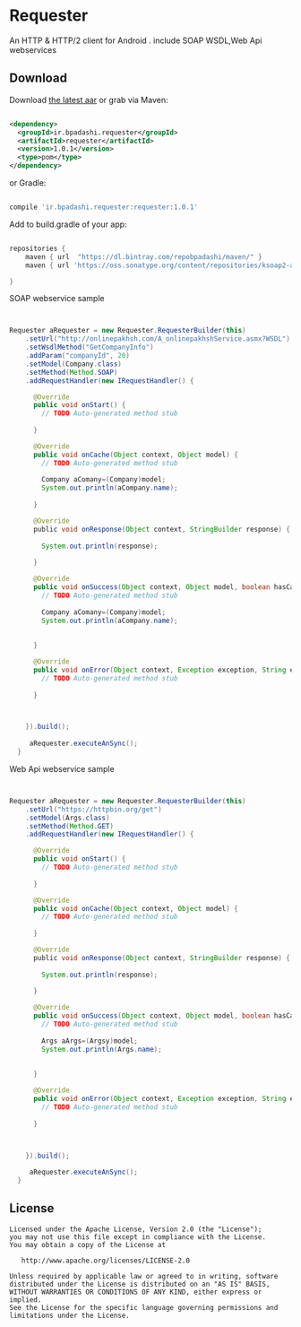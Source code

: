 Requester
======

An HTTP & HTTP/2 client for Android . include SOAP WSDL,Web Api webservices


Download
--------

Download [the latest aar][3] or grab via Maven:
```xml

<dependency>
  <groupId>ir.bpadashi.requester</groupId>
  <artifactId>requester</artifactId>
  <version>1.0.1</version>
  <type>pom</type>
</dependency>
```
or Gradle:
```groovy

compile 'ir.bpadashi.requester:requester:1.0.1'
```
Add to build.gradle of your app:
```groovy

repositories {
    maven { url  "https://dl.bintray.com/repobpadashi/maven/" }
    maven { url 'https://oss.sonatype.org/content/repositories/ksoap2-android-releases' }

}
```


SOAP webservice sample
```java


Requester aRequester = new Requester.RequesterBuilder(this)
    .setUrl("http://onlinepakhsh.com/A_onlinepakhshService.asmx?WSDL")
    .setWsdlMethod("GetCompanyInfo")
    .addParam("companyId", 20)
    .setModel(Company.class)
    .setMethod(Method.SOAP)
    .addRequestHandler(new IRequestHandler() {

      @Override
      public void onStart() {
        // TODO Auto-generated method stub
        
      }

      @Override
      public void onCache(Object context, Object model) {
        // TODO Auto-generated method stub
        
        Company aComany=(Company)model;
        System.out.println(aCompany.name);
        
      }

      @Override
      public void onResponse(Object context, StringBuilder response) {
       
        System.out.println(response);
      
      }

      @Override
      public void onSuccess(Object context, Object model, boolean hasCache) {
        // TODO Auto-generated method stub
        
        Company aComany=(Company)model;
        System.out.println(aCompany.name);
        
        
      }

      @Override
      public void onError(Object context, Exception exception, String exceptionFarsi) {
        // TODO Auto-generated method stub
        
      }



    }).build();
     
     aRequester.executeAnSync();
  }
```

Web Api webservice sample
```java


Requester aRequester = new Requester.RequesterBuilder(this)
    .setUrl("https://httpbin.org/get")
    .setModel(Args.class)
    .setMethod(Method.GET)
    .addRequestHandler(new IRequestHandler() {

      @Override
      public void onStart() {
        // TODO Auto-generated method stub
        
      }

      @Override
      public void onCache(Object context, Object model) {
        // TODO Auto-generated method stub
        
      }

      @Override
      public void onResponse(Object context, StringBuilder response) {
       
        System.out.println(response);
      
      }

      @Override
      public void onSuccess(Object context, Object model, boolean hasCache) {
        // TODO Auto-generated method stub
        
        Args aArgs=(Argsy)model;
        System.out.println(Args.name);
        
        
      }

      @Override
      public void onError(Object context, Exception exception, String exceptionFarsi) {
        // TODO Auto-generated method stub
        
      }



    }).build();
     
     aRequester.executeAnSync();
  }
```


License
-------

    Licensed under the Apache License, Version 2.0 (the "License");
    you may not use this file except in compliance with the License.
    You may obtain a copy of the License at

       http://www.apache.org/licenses/LICENSE-2.0

    Unless required by applicable law or agreed to in writing, software
    distributed under the License is distributed on an "AS IS" BASIS,
    WITHOUT WARRANTIES OR CONDITIONS OF ANY KIND, either express or implied.
    See the License for the specific language governing permissions and
    limitations under the License.


 [1]: http://square.github.io/okhttp
 [2]: https://github.com/square/okhttp/wiki
 [3]: https://dl.bintray.com/repobpadashi/maven/ir/bpadashi/requester/requester/1.0.1/requester-1.0.1.aar
 [4]: https://search.maven.org/remote_content?g=com.squareup.okhttp3&a=mockwebserver&v=LATEST
 [snap]: https://oss.sonatype.org/content/repositories/snapshots/
